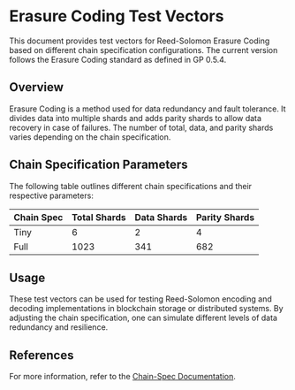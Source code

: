 # Erasure Coding Test Vectors

This document provides test vectors for Reed-Solomon Erasure Coding based on different chain specification configurations. The current version follows the Erasure Coding standard as defined in GP 0.5.4.

## Overview
Erasure Coding is a method used for data redundancy and fault tolerance. It divides data into multiple shards and adds parity shards to allow data recovery in case of failures. The number of total, data, and parity shards varies depending on the chain specification.

## Chain Specification Parameters
The following table outlines different chain specifications and their respective parameters:

| Chain Spec | Total Shards | Data Shards | Parity Shards |
|------------|--------------|-------------|---------------|
| Tiny       | 6            | 2           | 4             |
| Full       | 1023         | 341         | 682           |

## Usage
These test vectors can be used for testing Reed-Solomon encoding and decoding implementations in blockchain storage or distributed systems. By adjusting the chain specification, one can simulate different levels of data redundancy and resilience.

## References
For more information, refer to the [Chain-Spec Documentation](https://docs.jamcha.in/basics/chain-spec).